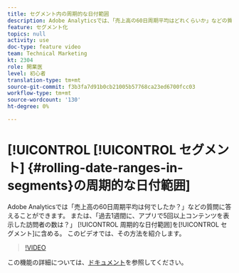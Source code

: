 ```yaml
---
title: セグメント内の周期的な日付範囲
description: Adobe Analyticsでは、「売上高の60日周期平均はどれくらいか」などの質問に答えることができます。 または — 過去1週間に、アプリ内のコンテンツを5回以上視聴した訪問者の数は？ セグメントに周期的な日付範囲を含める。 このビデオでは、その方法を紹介します。
feature: セグメント化
topics: null
activity: use
doc-type: feature video
team: Technical Marketing
kt: 2304
role: 開業医
level: 初心者
translation-type: tm+mt
source-git-commit: f3b3fa7d91b0cb21005b57768ca23ed6700fcc03
workflow-type: tm+mt
source-wordcount: '130'
ht-degree: 0%

---
```



# [!UICONTROL [!UICONTROL セグメント] {#rolling-date-ranges-in-segments}の周期的な日付範囲]

Adobe Analyticsでは「売上高の60日周期平均は何でしたか？」などの質問に答えることができます。 または、「過去1週間に、アプリで5回以上コンテンツを表示した訪問者の数は？」 [!UICONTROL 周期的な日付範囲]を[!UICONTROL セグメント]に含める。 このビデオでは、その方法を紹介します。

>[!VIDEO](https://video.tv.adobe.com/v/25403/?quality=12)

この機能の詳細については、[ドキュメント](https://marketing.adobe.com/resources/help/en_US/analytics/segment/index.html?f=seg_build_ui)を参照してください。
